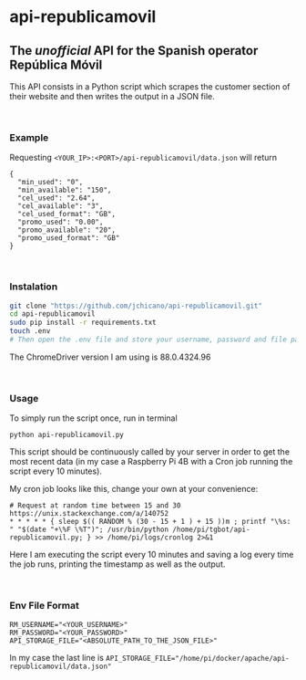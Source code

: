 # api-republicamovil

## The <i>unofficial</i> API for the Spanish operator República Móvil

This API consists in a Python script which scrapes the customer section of their website and then writes the output in a JSON file.

<br>

### Example

Requesting `<YOUR_IP>:<PORT>/api-republicamovil/data.json` will return

```
{
  "min_used": "0",
  "min_available": "150",
  "cel_used": "2.64",
  "cel_available": "3",
  "cel_used_format": "GB",
  "promo_used": "0.00",
  "promo_available": "20",
  "promo_used_format": "GB"
}
```

<br>

### Instalation

```bash
git clone "https://github.com/jchicano/api-republicamovil.git"
cd api-republicamovil
sudo pip install -r requirements.txt
touch .env
# Then open the .env file and store your username, password and file path. Use the provided format at the bottom of this README.
```

The ChromeDriver version I am using is 88.0.4324.96

<br>

### Usage

To simply run the script once, run in terminal

```
python api-republicamovil.py
```

This script should be continuously called by your server in order to get the most recent data (in my case a Raspberry Pi 4B with a Cron job running the script every 10 minutes).

My cron job looks like this, change your own at your convenience:

```
# Request at random time between 15 and 30 https://unix.stackexchange.com/a/140752
* * * * * { sleep $(( RANDOM % (30 - 15 + 1 ) + 15 ))m ; printf "\%s: " "$(date "+\%F \%T")"; /usr/bin/python /home/pi/tgbot/api-republicamovil.py; } >> /home/pi/logs/cronlog 2>&1

```

Here I am executing the script every 10 minutes and saving a log every time the job runs, printing the timestamp as well as the output.

<br>

### Env File Format

```
RM_USERNAME="<YOUR_USERNAME>"
RM_PASSWORD="<YOUR_PASSWORD>"
API_STORAGE_FILE="<ABSOLUTE_PATH_TO_THE_JSON_FILE>"
```

In my case the last line is `API_STORAGE_FILE="/home/pi/docker/apache/api-republicamovil/data.json"`
